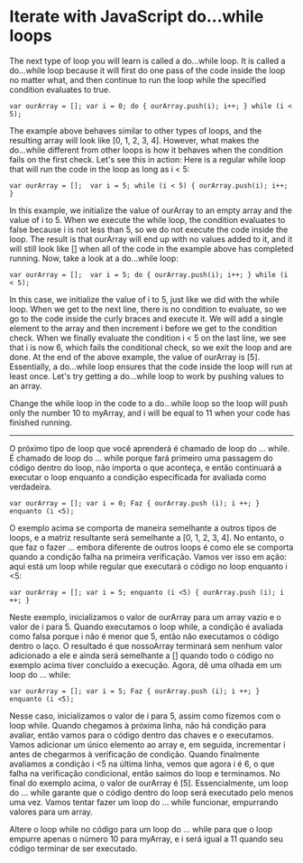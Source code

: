 # Iterate with JavaScript do...while loops

The next type of loop you will learn is called a do...while loop. It is called a do...while loop because it will first do one pass of the code inside the loop no matter what, and then continue to run the loop while the specified condition evaluates to true.

`var ourArray = [];
var i = 0;
do {
  ourArray.push(i);
  i++;
} while (i < 5);`

The example above behaves similar to other types of loops, and the resulting array will look like [0, 1, 2, 3, 4]. However, what makes the do...while different from other loops is how it behaves when the condition fails on the first check. Let's see this in action: Here is a regular while loop that will run the code in the loop as long as i < 5:

`var ourArray = []; 
var i = 5;
while (i < 5) {
  ourArray.push(i);
  i++;
}`

In this example, we initialize the value of ourArray to an empty array and the value of i to 5. When we execute the while loop, the condition evaluates to false because i is not less than 5, so we do not execute the code inside the loop. The result is that ourArray will end up with no values added to it, and it will still look like [] when all of the code in the example above has completed running. Now, take a look at a do...while loop:

`var ourArray = []; 
var i = 5;
do {
  ourArray.push(i);
  i++;
} while (i < 5);`

In this case, we initialize the value of i to 5, just like we did with the while loop. When we get to the next line, there is no condition to evaluate, so we go to the code inside the curly braces and execute it. We will add a single element to the array and then increment i before we get to the condition check. When we finally evaluate the condition i < 5 on the last line, we see that i is now 6, which fails the conditional check, so we exit the loop and are done. At the end of the above example, the value of ourArray is [5]. Essentially, a do...while loop ensures that the code inside the loop will run at least once. Let's try getting a do...while loop to work by pushing values to an array.

Change the while loop in the code to a do...while loop so the loop will push only the number 10 to myArray, and i will be equal to 11 when your code has finished running.

---

O próximo tipo de loop que você aprenderá é chamado de loop do ... while. É chamado de loop do ... while porque fará primeiro uma passagem do código dentro do loop, não importa o que aconteça, e então continuará a executar o loop enquanto a condição especificada for avaliada como verdadeira.

`var ourArray = [];
var i = 0;
Faz {
  ourArray.push (i);
  i ++;
} enquanto (i <5); `

O exemplo acima se comporta de maneira semelhante a outros tipos de loops, e a matriz resultante será semelhante a [0, 1, 2, 3, 4]. No entanto, o que faz o fazer ... embora diferente de outros loops é como ele se comporta quando a condição falha na primeira verificação. Vamos ver isso em ação: aqui está um loop while regular que executará o código no loop enquanto i <5:

`var ourArray = [];
var i = 5;
enquanto (i <5) {
  ourArray.push (i);
  i ++;
} `

Neste exemplo, inicializamos o valor de ourArray para um array vazio e o valor de i para 5. Quando executamos o loop while, a condição é avaliada como falsa porque i não é menor que 5, então não executamos o código dentro o laço. O resultado é que nossoArray terminará sem nenhum valor adicionado a ele e ainda será semelhante a [] quando todo o código no exemplo acima tiver concluído a execução. Agora, dê uma olhada em um loop do ... while:

`var ourArray = [];
var i = 5;
Faz {
  ourArray.push (i);
  i ++;
} enquanto (i <5); `

Nesse caso, inicializamos o valor de i para 5, assim como fizemos com o loop while. Quando chegamos à próxima linha, não há condição para avaliar, então vamos para o código dentro das chaves e o executamos. Vamos adicionar um único elemento ao array e, em seguida, incrementar i antes de chegarmos à verificação de condição. Quando finalmente avaliamos a condição i <5 na última linha, vemos que agora i é 6, o que falha na verificação condicional, então saímos do loop e terminamos. No final do exemplo acima, o valor de ourArray é [5]. Essencialmente, um loop do ... while garante que o código dentro do loop será executado pelo menos uma vez. Vamos tentar fazer um loop do ... while funcionar, empurrando valores para um array.

Altere o loop while no código para um loop do ... while para que o loop empurre apenas o número 10 para myArray, e i será igual a 11 quando seu código terminar de ser executado.